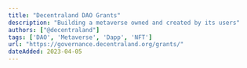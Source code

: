 ```yaml
---
title: "Decentraland DAO Grants"
description: "Building a metaverse owned and created by its users"
authors: ["@decentraland"]
tags: ['DAO', 'Metaverse', 'Dapp', 'NFT']
url: "https://governance.decentraland.org/grants/"
dateAdded: 2023-04-05
---
```



